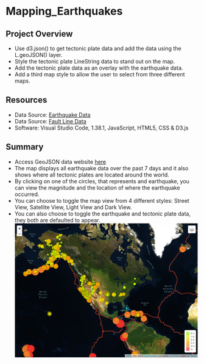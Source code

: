# Mapping_Earthquakes

## Project Overview

- Use d3.json() to get tectonic plate data and add the data using the L.geoJSON() layer.
- Style the tectonic plate LineString data to stand out on the map.
- Add the tectonic plate data as an overlay with the earthquake data.
- Add a third map style to allow the user to select from three different maps.




## Resources
- Data Source: [Earthquake Data](https://earthquake.usgs.gov/earthquakes/feed/v1.0/summary/all_week.geojson)
- Data Source: [Fault Line Data](https://raw.githubusercontent.com/fraxen/tectonicplates/master/GeoJSON/PB2002_boundaries.json)
- Software: Visual Studio Code, 1.38.1, JavaScript, HTML5, CSS & D3.js

## Summary

- Access GeoJSON data website <a href="https://vrod237.github.io/Mapping_Earthquakes/">here</a>
- The map displays all earthquake data over the past 7 days and it also shows where all tectonic plates are located around the world.
- By clicking on one of the circles, that represents and earthquake, you can view the magnitude and the location of where the earthquake occurred. 
- You can choose to toggle the map view from 4 different styles: Street View, Satellite View, Light View and Dark View. 
- You can also choose to toggle the earthquake and tectonic plate data, they both are defaulted to appear. <br>
![Map_Earthquake_Data](https://github.com/vrod237/Mapping_Earthquakes/blob/master/Screen%20Shot%202020-08-29%20at%2010.08.00%20AM.png)
